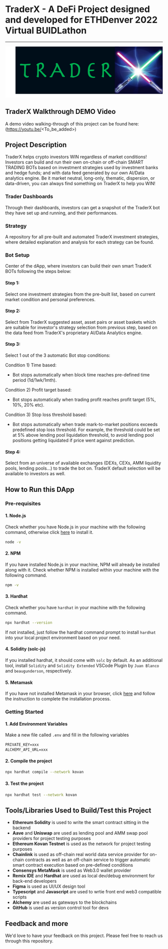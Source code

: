 # TraderX - A DeFi Project designed and developed for ETHDenver 2022 Virtual BUIDLathon
***

![TraderX Logo](/img/logo_large.png "TraderX Logo")

## TraderX Walkthrough DEMO Video

A demo video walking-through of this project can be found here:
(https://youtu.be/<To_be_added>)

## Project Description

TraderX helps crypto investors WIN regardless of market conditions! Investors can build and run their own on-chain or off-chain SMART TRADING BOTs based on investment strategies used by investment banks and hedge funds; and with data feed generated by our own AI/Data analytics engine. Be it market neutral, long-only, thematic, dispersion, or data-driven, you can always find something on TraderX to help you WIN!

### Trader Dashboards

Through their dashboards, investors can get a snapshot of the TraderX bot they have set up and running, and their performances.


### Strategy

A repository for all pre-built and automated TraderX investment strategies, where detailed explanation and analysis for each strategy can be found.


### Bot Setup

Center of the dApp, where investors can build their own smart TraderX BOTs following the steps below:

#### Step 1: 

Select one investment strategies from the pre-built list, based on current market condition and personal preferences.

#### Step 2:

Select from TraderX suggested asset, asset pairs or asset baskets which are suitable for investor's strategy selection from previous step, based on the data feed from TraderX's proprietary AI/Data Analytics engine.

#### Step 3:

Select 1 out of the 3 automatic Bot stop conditions:

Condition 1) Time based: 
* Bot stops automatically when block time reaches pre-defined time period (1d/1wk/1mth).

Condition 2) Profit target based: 
* Bot stops automatically when trading profit reaches profit target (5%, 10%, 20% etc).

Condition 3) Stop loss threshold based: 
* Bot stops automatically when trade mark-to-market positions exceeds predefined stop loss threshold. For example, the threshold could be set at 5% above lending pool liquidation threshold, to avoid lending pool positions getting liquidated if price went against prediction.


#### Step 4:

Select from an universe of available exchanges (DEXs, CEXs, AMM liquidity pools, lending pools...) to trade the bot on. TraderX default selection will be available to investors as well.


## How to Run this DApp

### Pre-requisites


#### 1. Node.js

Check whether you have Node.js in your machine with the following command, otherwise click [here](https://nodejs.org/en/) to install it.

```bash
node -v
```

#### 2. NPM

If you have installed Node.js in your machine, NPM will already be installed along with it. Check whether NPM is installed within your machine with the following command.

```bash
npm -v
```

#### 3. Hardhat

Check whether you have `hardhat` in your machine with the following command.

```bash
npx hardhat --version
```

If not installed, just follow the hardhat command prompt to install `hardhat` into your local project environment based on your need.

#### 4. Solidity (solc-js)

If you installed hardhat, it should come with `solc` by default. As an additional tool, install `Solidity` and `Solidity Extended` VSCode Plugin by `Juan Blanco` and `beaugunderson`, respectively.

#### 5. Metamask

If you have not installed Metamask in your browser, click [here](https://metamask.io/download.html) and follow the instruction to complete the installation process.

### Getting Started
 
#### 1. Add Environment Variables

Make a new file called `.env` and fill in the following variables

```
PRIVATE_KEY=xxx
ALCHEMY_API_URL=xxx
```

#### 2. Compile the project

```bash
npx hardhat compile --network kovan
```

#### 3. Test the project

```bash
npx hardhat test --network kovan
```

## Tools/Libraries Used to Build/Test this Project

- **Ethereum Solidity** is used to write the smart contract sitting in the backend
- **Aave** and **Uniswap** are used as lending pool and AMM swap pool providers for project testing purposes
- **Ethereum Kovan Testnet** is used as the network for project testing purposes
- **Chainlink** is used as off-chain real world data service provider for on-chain contracts as well as an off-chain service to trigger automatic smart contract execution based on pre-defined conditions
- **Consensys MetaMask** is used as Web3.0 wallet provider
- **Remix IDE** and **Hardhat** are used as local dev/debug environment for back-end developers
- **Figma** is used as UI/UX design tool
- **Typescript** and **Javascript** are used to wrtie front end web3 compatible scripts
- **Alchemy** are used as gateways to the blockchains
- **GitHub** is used as version control tool for devs

## Feedback and more

We'd love to have your feedback on this project. Please feel free to reach us through
this repository.